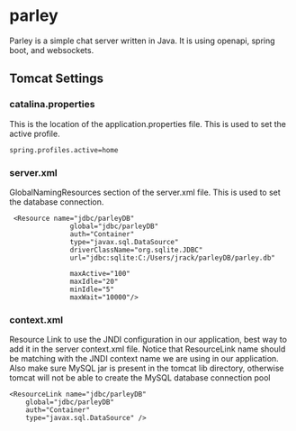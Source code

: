 # parley

Parley is a simple chat server written in Java. It is using openapi, spring boot, and websockets.

## Tomcat Settings

### catalina.properties

This is the location of the application.properties file. This is used to set the active profile.

```
spring.profiles.active=home
```

### server.xml

GlobalNamingResources section of the server.xml file. This is used to set the database connection.

```
 <Resource name="jdbc/parleyDB" 
               global="jdbc/parleyDB" 
               auth="Container" 
               type="javax.sql.DataSource" 
               driverClassName="org.sqlite.JDBC" 
               url="jdbc:sqlite:C:/Users/jrack/parleyDB/parley.db" 
               
               maxActive="100" 
               maxIdle="20" 
               minIdle="5" 
               maxWait="10000"/>
```

### context.xml

Resource Link to use the JNDI configuration in our application, best way to add it in the server context.xml file.
Notice that ResourceLink name should be matching with the JNDI context name we are using in our application. Also make
sure MySQL jar is present in the tomcat lib directory, otherwise tomcat will not be able to create the MySQL database
connection pool

```
<ResourceLink name="jdbc/parleyDB"
    global="jdbc/parleyDB"
    auth="Container"
    type="javax.sql.DataSource" />
```